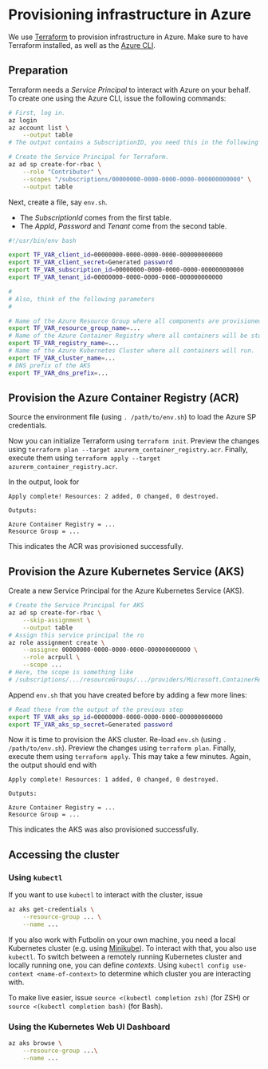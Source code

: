 # Provisioning infrastructure in Azure
We use [Terraform](https://www.terraform.io/) to provision infrastructure in Azure.
Make sure to have Terraform installed, as well as the [Azure CLI](https://docs.microsoft.com/en-us/cli/azure/install-azure-cli?view=azure-cli-latest).


## Preparation
Terraform needs a _Service Principal_ to interact with Azure on your behalf.
To create one using the Azure CLI, issue the following commands:

```bash
# First, log in.
az login
az account list \
    --output table
# The output contains a SubscriptionID, you need this in the following steps.

# Create the Service Principal for Terraform.
az ad sp create-for-rbac \
    --role "Contributor" \
    --scopes "/subscriptions/00000000-0000-0000-0000-000000000000" \
    --output table
```

Next, create a file, say `env.sh`.

* The _SubscriptionId_ comes from the first table.
* The _AppId_, _Password_ and _Tenant_ come from the second table.

```bash
#!/usr/bin/env bash

export TF_VAR_client_id=00000000-0000-0000-0000-000000000000
export TF_VAR_client_secret=Generated password
export TF_VAR_subscription_id=00000000-0000-0000-0000-000000000000
export TF_VAR_tenant_id=00000000-0000-0000-0000-000000000000

#
# Also, think of the following parameters
#

# Name of the Azure Resource Group where all components are provisioned.
export TF_VAR_resource_group_name=...
# Name of the Azure Container Registry where all containers will be stored.
export TF_VAR_registry_name=...
# Name of the Azure Kubernetes Cluster where all containers will run.
export TF_VAR_cluster_name=...
# DNS prefix of the AKS
export TF_VAR_dns_prefix=...
```

## Provision the Azure Container Registry (ACR)
Source the environment file (using `. /path/to/env.sh`) to load the Azure SP credentials.

Now you can initialize Terraform using `terraform init`.
Preview the changes using `terraform plan --target azurerm_container_registry.acr`.
Finally, execute them using `terraform apply --target azurerm_container_registry.acr`.

In the output, look for

    Apply complete! Resources: 2 added, 0 changed, 0 destroyed.
    
    Outputs:
    
    Azure Container Registry = ...
    Resource Group = ...
    
This indicates the ACR was provisioned successfully.

## Provision the Azure Kubernetes Service (AKS)
Create a new Service Principal for the Azure Kubernetes Service (AKS).
```bash
# Create the Service Principal for AKS
az ad sp create-for-rbac \
    --skip-assignment \
    --output table
# Assign this service principal the ro
az role assignment create \
    --assignee 00000000-0000-0000-0000-000000000000 \
    --role acrpull \
    --scope ...
# Here, the scope is something like
# /subscriptions/.../resourceGroups/.../providers/Microsoft.ContainerRegistry/registries/...

```

Append `env.sh` that you have created before by adding a few more lines:

```bash
# Read these from the output of the previous step
export TF_VAR_aks_sp_id=00000000-0000-0000-0000-000000000000
export TF_VAR_aks_sp_secret=Generated password
```

Now it is time to provision the AKS cluster.
Re-load `env.sh` (using `. /path/to/env.sh`).
Preview the changes using `terraform plan`.
Finally, execute them using `terraform apply`.
This may take a few minutes.
Again, the output should end with 

    Apply complete! Resources: 1 added, 0 changed, 0 destroyed.
    
    Outputs:
    
    Azure Container Registry = ...
    Resource Group = ...
    
This indicates the AKS was also provisioned successfully.

## Accessing the cluster

### Using `kubectl`
If you want to use `kubectl` to interact with the cluster, issue

```bash
az aks get-credentials \
    --resource-group ... \
    --name ...
```

If you also work with Futbolin on your own machine, you need a local Kubernetes cluster (e.g. using [Minikube](https://kubernetes.io/docs/setup/minikube/)).
To interact with that, you also use `kubectl`.
To switch between a remotely running Kubernetes cluster and locally running one, you can define _contexts_.
Using `kubectl config use-context <name-of-context>` to determine which cluster you are interacting with.

To make live easier, issue `source <(kubectl completion zsh)` (for ZSH) or `source <(kubectl completion bash)` (for Bash).

### Using the Kubernetes Web UI Dashboard

```bash
az aks browse \
    --resource-group ...\
    --name ...
```

